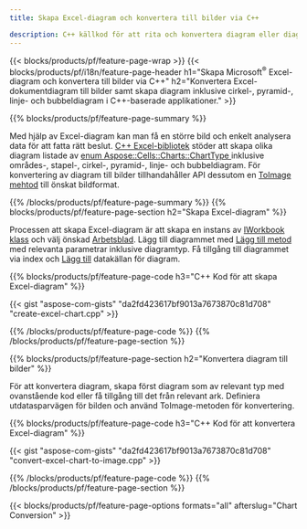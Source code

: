 ```yaml
---
title: Skapa Excel-diagram och konvertera till bilder via C++

description: C++ källkod för att rita och konvertera diagram eller diagram i Microsoft Excel med hjälp av C++ Library
---
```

{{< blocks/products/pf/feature-page-wrap >}}
{{< blocks/products/pf/i18n/feature-page-header h1="Skapa Microsoft<sup>&reg;</sup> Excel-diagram och konvertera till bilder via C++" h2="Konvertera Excel-dokumentdiagram till bilder samt skapa diagram inklusive cirkel-, pyramid-, linje- och bubbeldiagram i C++-baserade applikationer." >}}

{{% blocks/products/pf/feature-page-summary %}}

Med hjälp av Excel-diagram kan man få en större bild och enkelt analysera data för att fatta rätt beslut. [C++ Excel-bibliotek](/cells/cpp/) stöder att skapa olika diagram listade av [enum Aspose::Cells::Charts::ChartType
](https://reference.aspose.com/cells/cpp/namespace/aspose.cells.charts#a2f17e69bcefc754569019185d0621b70) inklusive områdes-, stapel-, cirkel-, pyramid-, linje- och bubbeldiagram. För konvertering av diagram till bilder tillhandahåller API dessutom en [ToImage mehtod](https://reference.aspose.com/cells/cpp/class/aspose.cells.charts.i_sparkline#a28d76dd585c48366e1657f2982722ddb) till önskat bildformat.

{{% /blocks/products/pf/feature-page-summary %}}
{{% blocks/products/pf/feature-page-section h2="Skapa Excel-diagram" %}}

Processen att skapa Excel-diagram är att skapa en instans av [IWorkbook klass](https://reference.aspose.com/cells/cpp/class/aspose.cells.i_workbook) och välj önskad [Arbetsblad](https://reference.aspose.com/cells/cpp/class/aspose.cells.i_worksheet_collection#a5574d624796043233420d0e0459ccc43). Lägg till diagrammet med [Lägg till metod](https://reference.aspose.com/cells/cpp/class/aspose.cells.charts.i_chart_collection#ab7e8cce835c251a4682605299a6aa068) med relevanta parametrar inklusive diagramtyp. Få tillgång till diagrammet via index och [Lägg till](https://reference.aspose.com/cells/cpp/class/aspose.cells.charts.i_series_collection#a8f4dc4d883f32f65b1fb673e2aa7862f) datakällan för diagram.

{{% blocks/products/pf/feature-page-code h3="C++ Kod för att skapa Excel-diagram" %}}

{{< gist "aspose-com-gists" "da2fd423617bf9013a7673870c81d708" "create-excel-chart.cpp" >}}

{{% /blocks/products/pf/feature-page-code %}}
{{% /blocks/products/pf/feature-page-section %}}

{{% blocks/products/pf/feature-page-section h2="Konvertera diagram till bilder" %}}


För att konvertera diagram, skapa först diagram som av relevant typ med ovanstående kod eller få tillgång till det från relevant ark. Definiera utdatasparvägen för bilden och använd ToImage-metoden för konvertering.

 
{{% blocks/products/pf/feature-page-code h3="C++ Kod för att konvertera Excel-diagram" %}}

{{< gist "aspose-com-gists" "da2fd423617bf9013a7673870c81d708" "convert-excel-chart-to-image.cpp" >}}

{{% /blocks/products/pf/feature-page-code %}}
{{% /blocks/products/pf/feature-page-section %}}

{{< blocks/products/pf/feature-page-options formats="all" afterslug="Chart Conversion" >}}
